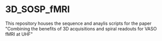 # 3D_SOSP_fMRI
This repository houses the sequence and anaylis scripts for the paper "Combining the benefits of 3D acquisitions and spiral readouts for VASO fMRI at UHF"
